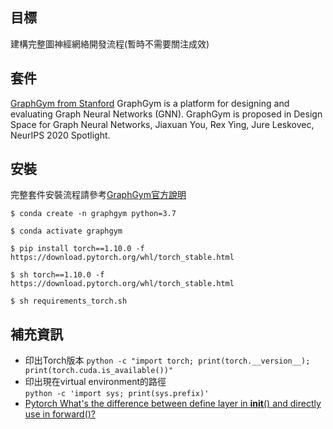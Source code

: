 ## 目標
建構完整圖神經網絡開發流程(暫時不需要關注成效)

## 套件
[GraphGym from Stanford](https://github.com/snap-stanford/GraphGym)
GraphGym is a platform for designing and evaluating Graph Neural Networks (GNN). GraphGym is proposed in Design Space for Graph Neural Networks, Jiaxuan You, Rex Ying, Jure Leskovec, NeurIPS 2020 Spotlight.

## 安裝
完整套件安裝流程請參考[GraphGym官方說明](https://github.com/snap-stanford/GraphGym)

```bash== 
$ conda create -n graphgym python=3.7
```
```bash== 
$ conda activate graphgym
```
```bash==
$ pip install torch==1.10.0 -f https://download.pytorch.org/whl/torch_stable.html 
``` 
```bash==
$ sh torch==1.10.0 -f https://download.pytorch.org/whl/torch_stable.html 
``` 
```bash==
$ sh requirements_torch.sh
``` 

## 補充資訊
- 印出Torch版本
    ``` python -c "import torch; print(torch.__version__); print(torch.cuda.is_available())" ```
- 印出現在virtual environment的路徑    
    ``` python -c 'import sys; print(sys.prefix)' ```
- [Pytorch What's the difference between define layer in __init__() and directly use in forward()?](https://stackoverflow.com/questions/50376463/pytorch-whats-the-difference-between-define-layer-in-init-and-directly-us)
